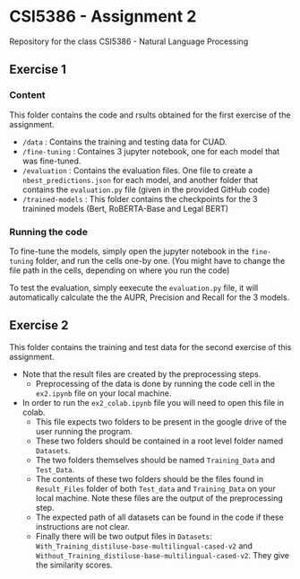 # CSI5386 - Assignment 2
Repository for the class CSI5386 - Natural Language Processing

## Exercise 1

### Content 
This folder contains the code and rsults obtained for the first exercise of the assignment. 
- `/data` : Contains the training and testing data for CUAD.
- `/fine-tuning` : Containes 3 jupyter notebook, one for each model that was fine-tuned. 
- `/evaluation` : Contains the evaluation files. One file to create a `nbest_predictions.json` for each model, and another folder that contains the `evaluation.py` file (given in the provided GitHub code)
- `/trained-models` : This folder contains the checkpoints for the 3 trainined models (Bert, RoBERTA-Base and Legal BERT)

### Running the code 
To fine-tune the models, simply open the jupyter notebook in the `fine-tuning` folder, and run the cells one-by one. (You might have to change the file path in the cells, depending on where you run the code)

To test the evaluation, simply eexecute the `evaluation.py` file, it will automatically calculate the the AUPR, Precision and Recall for the 3 models. 

## Exercise 2
This folder contains the training and test data for the second exercise of this assignment.
- Note that the result files are created by the preprocessing steps.
    - Preprocessing of the data is done by running the code cell in the `ex2.ipynb` file on your local machine.
- In order to run the `ex2_colab.ipynb` file you will need to open this file in colab.
    - This file expects two folders to be present in the google drive of the user running the program.
    - These two folders should be contained in a root level folder named `Datasets`.
    - The two folders themselves should be named `Training_Data` and `Test_Data`.
    - The contents of these two folders should be the files found in `Result_Files` folder of both `Test_data` and
    `Training_Data` on your local machine. Note these files are the output of the preprocessing step.
    - The expected path of all datasets can be found in the code if these instructions are not clear.
    - Finally there will be two output files in `Datasets`: `With_Training_distiluse-base-multilingual-cased-v2` and 
      `Without_Training_distiluse-base-multilingual-cased-v2`. They give the similarity scores.
